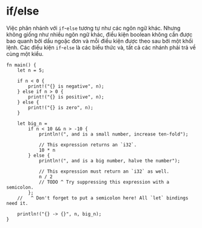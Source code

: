 # if/else

Việc phân nhánh với `if`-`else` tương tự như các ngôn ngữ khác. Nhưng không giống như nhiều ngôn ngữ khác, điều kiện boolean không cần được bao quanh bởi dấu ngoặc đơn và mỗi điều kiện được theo sau bởi một khối lệnh. Các điều kiện `if`-`else` là các biểu thức và, tất cả các nhánh phải trả về cùng một kiểu.

```rust,editable
fn main() {
    let n = 5;

    if n < 0 {
        print!("{} is negative", n);
    } else if n > 0 {
        print!("{} is positive", n);
    } else {
        print!("{} is zero", n);
    }

    let big_n =
        if n < 10 && n > -10 {
            println!(", and is a small number, increase ten-fold");

            // This expression returns an `i32`.
            10 * n
        } else {
            println!(", and is a big number, halve the number");

            // This expression must return an `i32` as well.
            n / 2
            // TODO ^ Try suppressing this expression with a semicolon.
        };
    //   ^ Don't forget to put a semicolon here! All `let` bindings need it.

    println!("{} -> {}", n, big_n);
}
```
